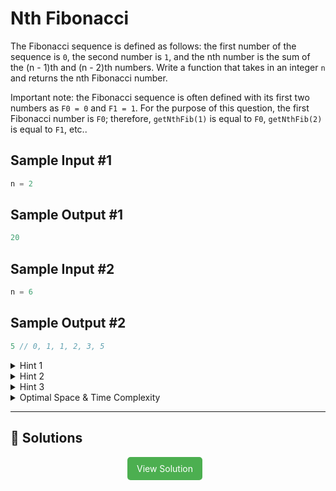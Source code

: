 # Nth Fibonacci

The Fibonacci sequence is defined as follows: the first number of the sequence
is <code>0</code>, the second number is <code>1</code>, and the nth number is the sum of the (n - 1)th
and (n - 2)th numbers. Write a function that takes in an integer
<code>n</code> and returns the nth Fibonacci number.

Important note: the Fibonacci sequence is often defined with its first two
numbers as <code>F0 = 0</code> and <code>F1 = 1</code>. For the purpose of
this question, the first Fibonacci number is <code>F0</code>; therefore,
<code>getNthFib(1)</code> is equal to <code>F0</code>, <code>getNthFib(2)</code>
is equal to <code>F1</code>, etc..

## Sample Input #1

```python
n = 2
```

## Sample Output #1

```python
20
```

## Sample Input #2

```python
n = 6
```

## Sample Output #2

```javascript
5 // 0, 1, 1, 2, 3, 5
```

<details>
  <summary>Hint 1</summary>

The formula to generate the nth Fibonacci number can be written as follows: F(n) = F(n - 1) + F(n - 2). Think of the case(s) for which this formula doesn't apply (the base case(s)) and try to implement a simple recursive algorithm to find the nth Fibonacci number with this formula.

</details>

<details>
  <summary>Hint 2</summary>

What are the runtime implications of solving this problem as is described in Hint #1? Can you use memoization (caching) to improve the performance of your algorithm?

</details>

<details>
  <summary>Hint 3</summary>

Realize that to calculate any single Fibonacci number you only need to have the two previous Fibonacci numbers. Knowing this, can you implement an iterative algorithm to solve this question, storing only the last two Fibonacci numbers at any given time?

</details>

<details>
  <summary>Optimal Space & Time Complexity</summary>

O(n) time | O(1) space - where n is the input number

</details>

---

## 🔗 Solutions

<div style="text-align: center;">
  <a href="./solution.py" style="display: inline-block; background-color: #4CAF50; color: white; padding: 10px 15px; text-align: center; text-decoration: none; border-radius: 5px; margin-right: 10px;">View Solution</a>
</div>
